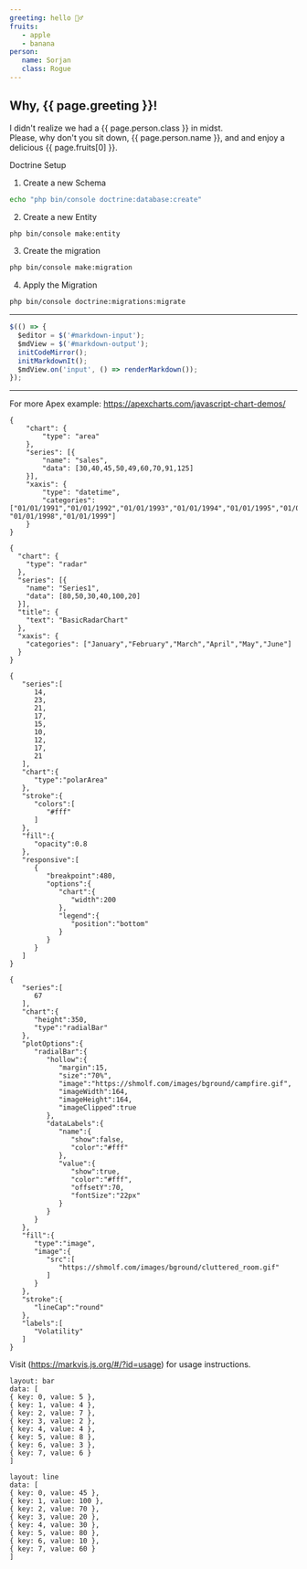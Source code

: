 ```yaml
---
greeting: hello 🧛‍♂️
fruits:
   - apple
   - banana
person:
   name: Sorjan
   class: Rogue
---
```


## Why, {{ page.greeting }}!
I didn't realize we had a {{ page.person.class }} in midst.  
Please, why don't you sit down, {{ page.person.name }}, and and enjoy a delicious {{ page.fruits[0] }}.

Doctrine Setup

1. Create a new Schema
```bash
echo "php bin/console doctrine:database:create"
```
2. Create a new Entity
```bash
php bin/console make:entity
```
3. Create the migration
```bash
php bin/console make:migration
```
4. Apply the Migration
```bash
php bin/console doctrine:migrations:migrate
```

---

```js
$(() => {
  $editor = $('#markdown-input');
  $mdView = $('#markdown-output');
  initCodeMirror();
  initMarkdownIt();
  $mdView.on('input', () => renderMarkdown());
});
```

---

For more Apex example: https://apexcharts.com/javascript-chart-demos/

```apex
{
    "chart": {
        "type": "area"
    },
    "series": [{
        "name": "sales",
        "data": [30,40,45,50,49,60,70,91,125]
    }],
    "xaxis": {
        "type": "datetime",
        "categories": ["01/01/1991","01/01/1992","01/01/1993","01/01/1994","01/01/1995","01/01/1996","01/01/1997", "01/01/1998","01/01/1999"]
    }
}
```

```apex
{
  "chart": {
    "type": "radar"
  },
  "series": [{
    "name": "Series1",
    "data": [80,50,30,40,100,20]
  }],
  "title": {
    "text": "BasicRadarChart"
  },
  "xaxis": {
    "categories": ["January","February","March","April","May","June"]
  }
}
```

```apex
{
   "series":[
      14,
      23,
      21,
      17,
      15,
      10,
      12,
      17,
      21
   ],
   "chart":{
      "type":"polarArea"
   },
   "stroke":{
      "colors":[
         "#fff"
      ]
   },
   "fill":{
      "opacity":0.8
   },
   "responsive":[
      {
         "breakpoint":480,
         "options":{
            "chart":{
               "width":200
            },
            "legend":{
               "position":"bottom"
            }
         }
      }
   ]
}
```

```apex
{
   "series":[
      67
   ],
   "chart":{
      "height":350,
      "type":"radialBar"
   },
   "plotOptions":{
      "radialBar":{
         "hollow":{
            "margin":15,
            "size":"70%",
            "image":"https://shmolf.com/images/bground/campfire.gif",
            "imageWidth":164,
            "imageHeight":164,
            "imageClipped":true
         },
         "dataLabels":{
            "name":{
               "show":false,
               "color":"#fff"
            },
            "value":{
               "show":true,
               "color":"#fff",
               "offsetY":70,
               "fontSize":"22px"
            }
         }
      }
   },
   "fill":{
      "type":"image",
      "image":{
         "src":[
            "https://shmolf.com/images/bground/cluttered_room.gif"
         ]
      }
   },
   "stroke":{
      "lineCap":"round"
   },
   "labels":[
      "Volatility"
   ]
}
```

Visit (https://markvis.js.org/#/?id=usage) for usage instructions.

```vis
layout: bar
data: [
{ key: 0, value: 5 },
{ key: 1, value: 4 },
{ key: 2, value: 7 },
{ key: 3, value: 2 },
{ key: 4, value: 4 },
{ key: 5, value: 8 },
{ key: 6, value: 3 },
{ key: 7, value: 6 }
]
```

```vis
layout: line
data: [
{ key: 0, value: 45 },
{ key: 1, value: 100 },
{ key: 2, value: 70 },
{ key: 3, value: 20 },
{ key: 4, value: 30 },
{ key: 5, value: 80 },
{ key: 6, value: 10 },
{ key: 7, value: 60 }
]
```
